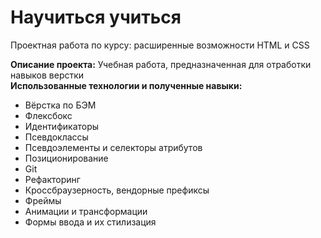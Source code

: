 # Научиться учиться #
Проектная работа по курсу: расширенные возможности HTML и CSS

**Описание проекта:**
Учебная работа, предназначенная для отработки навыков верстки  
**Использованные технологии и полученные навыки:**
* Вёрстка по БЭМ
* Флексбокс
* Идентификаторы
* Псевдоклассы
* Псевдоэлементы и селекторы атрибутов
* Позиционирование
* Git
* Рефакторинг
* Кроссбраузерность, вендорные префиксы
* Фреймы
* Анимации и трансформации
* Формы ввода и их стилизация
